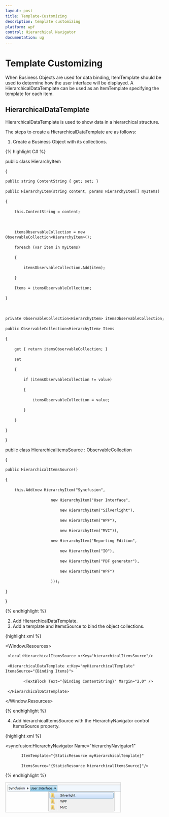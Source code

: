 ```yaml
---
layout: post
title: Template-Customizing
description: template customizing
platform: wpf
control: Hierarchical Navigator
documentation: ug
---
```


# Template Customizing

When Business Objects are used for data binding, ItemTemplate should be used to determine how the user interface will be displayed. A HierarchicalDataTemplate can be used as an ItemTemplate specifying the template for each item.

## HierarchicalDataTemplate

HierarchicalDataTemplate is used to show data in a hierarchical structure. 

The steps to create a HierarchicalDataTemplate are as follows:

1. Create a Business Object with its collections.

{% highlight C# %}



public class HierarchyItem

{

    public string ContentString { get; set; }

    public HierarchyItem(string content, params HierarchyItem[] myItems)

    {

        this.ContentString = content;



        itemsObservableCollection = new ObservableCollection<HierarchyItem>();

        foreach (var item in myItems)

        {

            itemsObservableCollection.Add(item);

        }

        Items = itemsObservableCollection;

    }



    private ObservableCollection<HierarchyItem> itemsObservableCollection;

    public ObservableCollection<HierarchyItem> Items

    {

        get { return itemsObservableCollection; }

        set

        {

            if (itemsObservableCollection != value)

            {

                itemsObservableCollection = value;

            }

        }

    }

}



public class HierarchicalItemsSource : ObservableCollection<HierarchyItem>

{

    public HierarchicalItemsSource()

    {

        this.Add(new HierarchyItem("Syncfusion",

                        new HierarchyItem("User Interface",

                            new HierarchyItem("Silverlight"),

                            new HierarchyItem("WPF"),

                            new HierarchyItem("MVC")),

                        new HierarchyItem("Reporting Edition",

                            new HierarchyItem("IO"),

                            new HierarchyItem("PDF generator"),

                            new HierarchyItem("WPF")

                        )));

    }

}

{% endhighlight %}

2. Add HierarchicalDataTemplate. 
3. Add a template and ItemsSource to bind the object collections.



{highlight xml %}



<Window.Resources>

     <local:HierarchicalItemsSource x:Key="hierarchicalItemsSource"/>

     <HierarchicalDataTemplate x:Key="myHierarchicalTemplate" ItemsSource="{Binding Items}">

            <TextBlock Text="{Binding ContentString}" Margin="2,0" />

     </HierarchicalDataTemplate>

</Window.Resources>

{% endhighlight %}

4. Add hierarchicalItemsSource with the HierarchyNavigator control ItemsSource property.



{highlight xml %}



<syncfusion:HierarchyNavigator Name="hierarchyNavigator1" 

           ItemTemplate="{StaticResource myHierarchicalTemplate}"                

           ItemsSource="{StaticResource hierarchicalItemsSource}"/>

{% endhighlight %}

![](Template-Customizing_images/Template-Customizing_img1.png)



